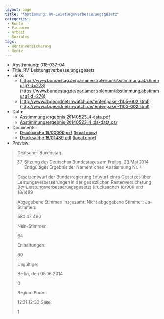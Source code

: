 ```yaml
---
layout: page
title: "Abstimmung: RV-Leistungsverbesserungsgesetz"
categories:
 - Rente
 - Finanzen
 - Arbeit
 - Soziales
tags:
 - Rentenversicherung
 - Rente
---
```


* Abstimmung: 018-037-04
* Title: RV-Leistungsverbesserungsgesetz
* Links: 
    * [https://www.bundestag.de/parlament/plenum/abstimmung/abstimmung?id=278](https://www.bundestag.de/parlament/plenum/abstimmung/abstimmung?id=278)
    * [http://www.abgeordnetenwatch.de/rentenpaket-1105-602.html](http://www.abgeordnetenwatch.de/rentenpaket-1105-602.html)
* Data: 
    * [Abstimmungsergebnis 20140523_4-data.pdf](/res/abstimmungsliste/20140523_4-data.pdf)
    * [Abstimmungsergebnis 20140523_4_xls-data.csv](/res/abstimmungsliste/analyses/20140523_4_xls-data.csv)
* Documents: 
    * [Drucksache 18/00909.pdf](http://dip21.bundestag.de/dip21/btd/18/009/1800909.pdf) ([local copy](/res/abstimmungsdaten/018-037-04/1800909.pdf))
    * [Drucksache 18/01489.pdf](http://dip21.bundestag.de/dip21/btd/18/014/1801489.pdf) ([local copy](/res/abstimmungsdaten/018-037-04/1801489.pdf))
* Preview: 
> Deutscher Bundestag
> 
> 37. Sitzung des Deutschen Bundestages
> am Freitag, 23.Mai 2014
> Endgültiges Ergebnis der Namentlichen Abstimmung Nr. 4
> 
> Gesetzentwurf der Bundesregierung
> Entwurf eines Gesetzes über Leistungsverbesserungen in der gesetzlichen
> Rentenversicherung (RV-Leistungsverbesserungsgesetz)
> Drucksachen 18/909 und 18/1489
> 
> Abgegebene Stimmen insgesamt:
> Nicht abgegebene Stimmen:
> Ja-Stimmen:
> 
> 584
> 47
> 460
> 
> Nein-Stimmen:
> 
> 64
> 
> Enthaltungen:
> 
> 60
> 
> Ungültige:
> 
> Berlin, den 05.06.2014
> 
> 0
> 
> Beginn:
> Ende:
> 
> 12:31
> 12:33
> Seite:
> 
> 1
> 
> 
